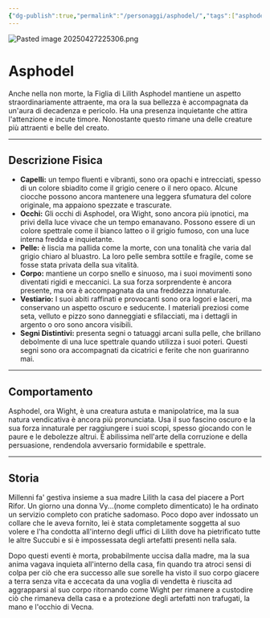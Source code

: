 ```yaml
---
{"dg-publish":true,"permalink":"/personaggi/asphodel/","tags":["asphodel"],"noteIcon":""}
---
```


![Pasted image 20250427225306.png](/img/user/_Files/Immagini/Pasted%20image%2020250427225306.png)
# Asphodel

Anche nella non morte, la Figlia di Lilith Asphodel mantiene un aspetto straordinariamente attraente, ma ora la sua bellezza è accompagnata da un'aura di decadenza e pericolo. Ha una presenza inquietante che attira l'attenzione e incute timore. Nonostante questo rimane una delle creature più attraenti e belle del creato.

---
## Descrizione Fisica
- **Capelli:** un tempo fluenti e vibranti, sono ora opachi e intrecciati, spesso di un colore sbiadito come il grigio cenere o il nero opaco. Alcune ciocche possono ancora mantenere una leggera sfumatura del colore originale, ma appaiono spezzate e trascurate.
- **Occhi:** Gli occhi di Asphodel, ora Wight, sono ancora più ipnotici, ma privi della luce vivace che un tempo emanavano. Possono essere di un colore spettrale come il bianco latteo o il grigio fumoso, con una luce interna fredda e inquietante.
- **Pelle:** è liscia ma pallida come la morte, con una tonalità che varia dal grigio chiaro al bluastro. La loro pelle sembra sottile e fragile, come se fosse stata privata della sua vitalità.
- **Corpo:** mantiene un corpo snello e sinuoso, ma i suoi movimenti sono diventati rigidi e meccanici. La sua forza sorprendente è ancora presente, ma ora è accompagnata da una freddezza innaturale.
- **Vestiario:** I suoi abiti raffinati e provocanti sono ora logori e laceri, ma conservano un aspetto oscuro e seducente. I materiali preziosi come seta, velluto e pizzo sono danneggiati e sfilacciati, ma i dettagli in argento o oro sono ancora visibili.
- **Segni Distintivi:** presenta segni o tatuaggi arcani sulla pelle, che brillano debolmente di una luce spettrale quando utilizza i suoi poteri. Questi segni sono ora accompagnati da cicatrici e ferite che non guariranno mai.

---
## Comportamento
Asphodel, ora Wight, è una creatura astuta e manipolatrice, ma la sua natura vendicativa è ancora più pronunciata. Usa il suo fascino oscuro e la sua forza innaturale per raggiungere i suoi scopi, spesso giocando con le paure e le debolezze altrui. È abilissima nell'arte della corruzione e della persuasione, rendendola avversario formidabile e spettrale.

---
## Storia
Millenni fa' gestiva insieme a sua madre Lilith la casa del piacere a Port Rifor. Un giorno una donna Vy...(nome completo dimenticato) le ha ordinato un servizio completo con pratiche sadomaso. Poco dopo aver indossato un collare che le aveva fornito, lei è stata completamente soggetta al suo volere e l'ha condotta all'interno degli uffici di Lilith dove ha pietrificato tutte le altre Succubi e si è impossessata degli artefatti presenti nella sala.

Dopo questi eventi è morta, probabilmente uccisa dalla madre, ma la sua anima vagava inquieta all'interno della casa, fin quando tra atroci sensi di colpa per ciò che era successo alle sue sorelle ha visto il suo corpo giacere a terra senza vita e accecata da una voglia di vendetta è riuscita ad aggrapparsi al suo corpo ritornando come Wight per rimanere a custodire ciò che rimaneva della casa e a protezione degli artefatti non trafugati, la mano e l'occhio di Vecna. 